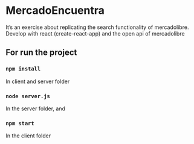 # MercadoEncuentra

It’s an exercise about replicating the search functionality of mercadolibre.
Develop with react (create-react-app) and the open api of mercadolibre

## For run the project

### `npm install`

In client and server folder

### `node server.js`

In the server folder, and

### `npm start`

In the client folder
